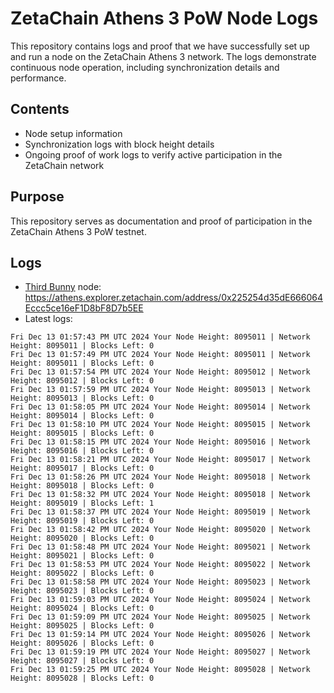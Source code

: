 # ZetaChain Athens 3 PoW Node Logs
This repository contains logs and proof that we have successfully set up and run a node on the ZetaChain Athens 3 network. The logs demonstrate continuous node operation, including synchronization details and performance.

## Contents
- Node setup information
- Synchronization logs with block height details
- Ongoing proof of work logs to verify active participation in the ZetaChain network

## Purpose
This repository serves as documentation and proof of participation in the ZetaChain Athens 3 PoW testnet.

## Logs

- [Third Bunny](https://thirdbunny.xyz/) node: https://athens.explorer.zetachain.com/address/0x225254d35dE666064Eccc5ce16eF1D8bF8D7b5EE
- Latest logs:
```
Fri Dec 13 01:57:43 PM UTC 2024 Your Node Height: 8095011 | Network Height: 8095011 | Blocks Left: 0
Fri Dec 13 01:57:49 PM UTC 2024 Your Node Height: 8095011 | Network Height: 8095011 | Blocks Left: 0
Fri Dec 13 01:57:54 PM UTC 2024 Your Node Height: 8095012 | Network Height: 8095012 | Blocks Left: 0
Fri Dec 13 01:57:59 PM UTC 2024 Your Node Height: 8095013 | Network Height: 8095013 | Blocks Left: 0
Fri Dec 13 01:58:05 PM UTC 2024 Your Node Height: 8095014 | Network Height: 8095014 | Blocks Left: 0
Fri Dec 13 01:58:10 PM UTC 2024 Your Node Height: 8095015 | Network Height: 8095015 | Blocks Left: 0
Fri Dec 13 01:58:15 PM UTC 2024 Your Node Height: 8095016 | Network Height: 8095016 | Blocks Left: 0
Fri Dec 13 01:58:21 PM UTC 2024 Your Node Height: 8095017 | Network Height: 8095017 | Blocks Left: 0
Fri Dec 13 01:58:26 PM UTC 2024 Your Node Height: 8095018 | Network Height: 8095018 | Blocks Left: 0
Fri Dec 13 01:58:32 PM UTC 2024 Your Node Height: 8095018 | Network Height: 8095019 | Blocks Left: 1
Fri Dec 13 01:58:37 PM UTC 2024 Your Node Height: 8095019 | Network Height: 8095019 | Blocks Left: 0
Fri Dec 13 01:58:42 PM UTC 2024 Your Node Height: 8095020 | Network Height: 8095020 | Blocks Left: 0
Fri Dec 13 01:58:48 PM UTC 2024 Your Node Height: 8095021 | Network Height: 8095021 | Blocks Left: 0
Fri Dec 13 01:58:53 PM UTC 2024 Your Node Height: 8095022 | Network Height: 8095022 | Blocks Left: 0
Fri Dec 13 01:58:58 PM UTC 2024 Your Node Height: 8095023 | Network Height: 8095023 | Blocks Left: 0
Fri Dec 13 01:59:03 PM UTC 2024 Your Node Height: 8095024 | Network Height: 8095024 | Blocks Left: 0
Fri Dec 13 01:59:09 PM UTC 2024 Your Node Height: 8095025 | Network Height: 8095025 | Blocks Left: 0
Fri Dec 13 01:59:14 PM UTC 2024 Your Node Height: 8095026 | Network Height: 8095026 | Blocks Left: 0
Fri Dec 13 01:59:19 PM UTC 2024 Your Node Height: 8095027 | Network Height: 8095027 | Blocks Left: 0
Fri Dec 13 01:59:25 PM UTC 2024 Your Node Height: 8095028 | Network Height: 8095028 | Blocks Left: 0
```
